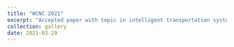```yaml
---
title: "WCNC 2021"
excerpt: "Accepted paper with topic in intelligent transportation system. <br/><img src='/images/WCNC2021.jpg'>"
collection: gallery
date: 2021-03-29
---
```

